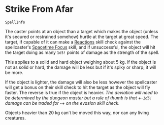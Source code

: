 # Strike From Afar

`SpellInfo`

The caster points at an object than a target which makes the object (unless it's secured or restrained somehow) hurtle at the target at great speed. The target, if capable of it can make a [Reactions](skill:reactions) skill check against the spellcaster's [Spacetime Focus](skill:spacetime_focus) skill, and if unsuccessful, the object will hit the target doing as many `1d5!` points of damage as the strength of the spell.

This applies to a solid and hard object weighing about 5 kg. If the object is not as solid or hard, the damage will be less but if it's spiky or sharp, it will be more.

If the object is lighter, the damage will also be less however the spellcaster will get a bonus on their skill check to hit the target as the object will fly faster. The reverse is true if the object is heavier. *The deviation will need to be determined by the dungeon master but a rule of thumb is that +-`1d5!` damage can be traded for -+ on the evasion skill check.*

Objects heavier than 20 kg can't be moved this way, nor can any living creatures.